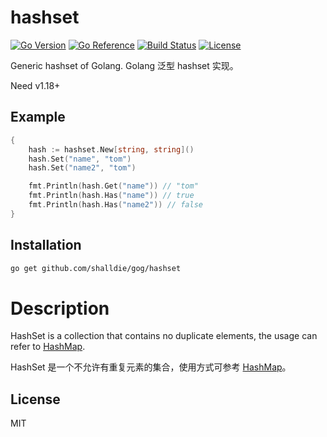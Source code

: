 # hashset

[![Go Version](https://img.shields.io/github/go-mod/go-version/shalldie/gog?label=go&logo=go&style=flat-square)](https://github.com/shalldie/gog)
[![Go Reference](https://pkg.go.dev/badge/github.com/shalldie/gog.svg)](https://pkg.go.dev/github.com/shalldie/gog)
[![Build Status](https://img.shields.io/github/workflow/status/shalldie/gog/ci?label=test&logo=github&style=flat-square)](https://github.com/shalldie/gog/actions)
[![License](https://img.shields.io/github/license/shalldie/gog?logo=github&style=flat-square)](https://github.com/shalldie/gog)

Generic hashset of Golang. Golang 泛型 hashset 实现。

Need v1.18+

## Example

```go
{
    hash := hashset.New[string, string]()
    hash.Set("name", "tom")
    hash.Set("name2", "tom")

	fmt.Println(hash.Get("name")) // "tom"
	fmt.Println(hash.Has("name")) // true
	fmt.Println(hash.Has("name2")) // false
}
```

## Installation

```bash
go get github.com/shalldie/gog/hashset
```

# Description

HashSet is a collection that contains no duplicate elements, the usage can refer to [HashMap](../hashmap).

HashSet 是一个不允许有重复元素的集合，使用方式可参考 [HashMap](../hashmap)。

## License

MIT
